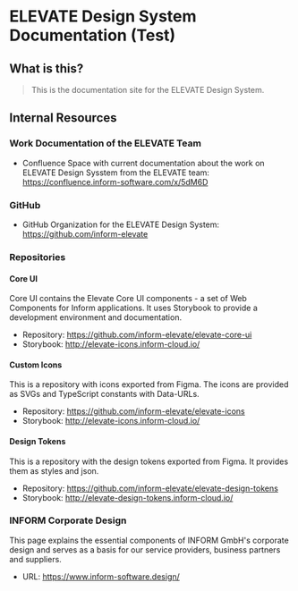 # ELEVATE Design System Documentation (Test)

## What is this?

> This is the documentation site for the ELEVATE Design System.

## Internal Resources

### Work Documentation of the ELEVATE Team

- Confluence Space with current documentation about the work on ELEVATE 
  Design Sysstem from the ELEVATE team: https://confluence.inform-software.com/x/5dM6D


### GitHub
 
- GitHub Organization for the ELEVATE Design System: https://github.com/inform-elevate

### Repositories 

#### Core UI

Core UI contains the Elevate Core UI components - a set of Web Components for 
Inform applications. It uses Storybook to provide a development environment and documentation.

- Repository: https://github.com/inform-elevate/elevate-core-ui
- Storybook: http://elevate-icons.inform-cloud.io/

#### Custom Icons

This is a repository with icons exported from Figma. The icons are provided as SVGs and TypeScript constants with Data-URLs.

- Repository: https://github.com/inform-elevate/elevate-icons
- Storybook: http://elevate-icons.inform-cloud.io/

#### Design Tokens

This is a repository with the design tokens exported from Figma. It provides them as styles and json.

- Repository: https://github.com/inform-elevate/elevate-design-tokens
- Storybook: http://elevate-design-tokens.inform-cloud.io/

### INFORM Corporate Design

This page explains the essential components of INFORM GmbH's corporate design and serves as a basis for our service providers, business partners and suppliers.

- URL: https://www.inform-software.design/
